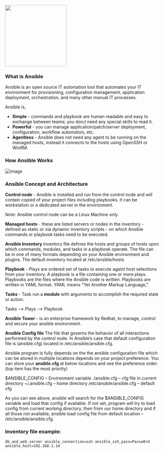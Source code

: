 <picture>
    <source width="200" media="(prefers-color-scheme: dark)" srcset="https://www.vectorlogo.zone/logos/ansible/ansible-ar21.png">
    <img width="200" src="https://www.vectorlogo.zone/logos/ansible/ansible-ar21.png">
</picture>

### What is Ansible

Ansible is an open source IT automation tool that automates your IT environment for provisioning, configuration management, application deployment, orchestration, and many other manual IT processes.

Ansible is,

- **Simple** - commands and playbook are human readable and easy to exchange between teams; you don;t need any special skills to read it.
- **Powerful** - you can manage application/patch/server deployment, configuration, workflow automation, etc.
- **Agentless** - Ansible does not need any agent to be running on the managed hosts, instead it connects to the hosts using OpenSSH or WinRM.


### How Ansible Works

![image](https://github.com/divyanshursahu/ansible/assets/96013623/f50ada23-0723-44a3-93e9-4463dbc48702)

### Ansible Concept and Architecture

**Control node** - Ansible is installed and run from the control node and will contain copied of your project files including playbooks. It can be workstation or a dedicated server in the environment.

*Note:* Ansible control node can be a Linux Machine only

**Managed hosts** - these are listed servers or nodes in the inventory - defined as static or via dynamic inventory scripts - on which Ansible commands or playbook tasks need to be executed.

**Ansible Inventory**
Inventory file defines the hosts and groups of hosts upon which commands, modules, and tasks in a playbook operate. The file can be in one of many formats depending on your Ansible environment and plugins. The default inventory located at /etc/ansible/hosts

**Playbook** - Plays are ordered set of tasks to execute againt host selections from your inventory. A playbook is a file containing one or more plays. Playbooks are the files where the Ansible code is written. Playbooks are written in YAML format. YAML means "Yet Another Markup Language,".

**Tasks** - Task run a **module** with arguments to accomplish the required state or action.

Tasks --> Plays --> Playbook

**Ansible Tower** - is an enterprise framework by Redhat, to manage, control and secure your ansible environment.

**Ansible Config file**
The file that governs the behavior of all interactions performed by the control node. In Ansible’s case that default configuration file is (ansible.cfg) located in /etc/ansible/ansible.cfg. 

Ansible program is fully depends on the the ansible configuration file which can be stored in multiple locations depends on your project preference. You can store your **ansible.cfg** at below locations and see the preference order. (top item has the most priority)

$ANSIBLE_CONFIG – Environment variable
./ansible.cfg – cfg file in current directory
~/.ansible.cfg – home directory
/etc/ansible/ansible.cfg – default cfg

As you can see above, ansible will search for the $ANSIBLE_CONFIG variable and load that config if available. If not set, program will try to load config from current working directory, then from our home directory and if all those not available, ansible load config file from default location – /etc/ansible/ansible.cfg.

### Inventory file example:
```
db_and_web_server ansible_connection=ssh ansible_ssh_pass=Passw0rd ansible_host=192.168.1.14
```
